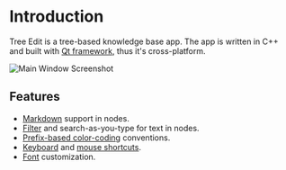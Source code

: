 # Introduction

Tree Edit is a tree-based knowledge base app.
The app is written in C++ and built with [Qt framework](https://www.qt.io/product/framework), thus it's cross-platform.

![Main Window Screenshot](/images/mainwindow.png)

## Features

* [Markdown](/features#markdown) support in nodes.
* [Filter](/features#filter) and search-as-you-type for text in nodes.
* [Prefix-based color-coding](/conventions#prefixes) conventions.
* [Keyboard](/shortcuts#keyboard) and [mouse shortcuts](/shortcuts#mouse).
* [Font](/features#font) customization.
